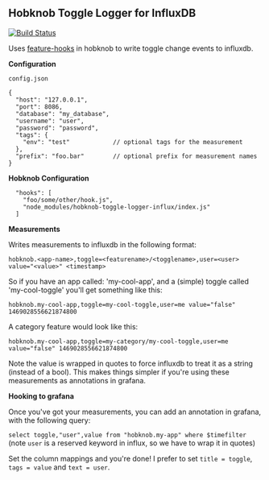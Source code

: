 Hobknob Toggle Logger for InfluxDB
---
[![Build Status](https://travis-ci.org/ve-interactive/hobknob-toggle-logger-influx.svg?branch=master)](https://travis-ci.org/ve-interactive/hobknob-toggle-logger-influx)

Uses [feature-hooks](https://github.com/opentable/hobknob#feature-hooks) in hobknob to write toggle change events to influxdb.

__Configuration__

`config.json`

```
{
  "host": "127.0.0.1",
  "port": 8086,
  "database": "my_database",
  "username": "user",
  "password": "password",
  "tags": {
    "env": "test"            // optional tags for the measurement
  },
  "prefix": "foo.bar"        // optional prefix for measurement names
}
```

__Hobknob Configuration__

```
  "hooks": [
    "foo/some/other/hook.js",
    "node_modules/hobknob-toggle-logger-influx/index.js"
  ]
```

__Measurements__

Writes measurements to influxdb in the following format:

`hobknob.<app-name>,toggle=<featurename>/<togglename>,user=<user> value="<value>" <timestamp>`

So if you have an app called: 'my-cool-app', and a (simple) toggle called 'my-cool-toggle' you'll get something like this:

`hobknob.my-cool-app,toggle=my-cool-toggle,user=me value="false" 1469028556621874800`

A category feature would look like this:

`hobknob.my-cool-app,toggle=my-category/my-cool-toggle,user=me value="false" 1469028556621874800`

Note the value is wrapped in quotes to force influxdb to treat it as a string (instead of a bool). This makes things simpler if you're using these measurements as annotations in grafana.

__Hooking to grafana__

Once you've got your measurements, you can add an annotation in grafana, with the following query:

`select toggle,"user",value from "hobknob.my-app" where $timefilter`
(note `user` is a reserved keyword in influx, so we have to wrap it in quotes)

Set the column mappings and you're done! I prefer to set `title = toggle`, `tags = value` and `text = user`.
